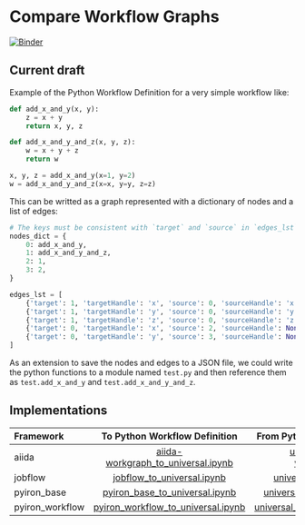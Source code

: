 # Compare Workflow Graphs
[![Binder](https://mybinder.org/badge_logo.svg)](https://mybinder.org/v2/gh/pyiron-dev/compare-workflow-graphs/HEAD)

## Current draft
Example of the Python Workflow Definition for a very simple workflow like:
```python
def add_x_and_y(x, y):
    z = x + y
    return x, y, z

def add_x_and_y_and_z(x, y, z):
    w = x + y + z
    return w

x, y, z = add_x_and_y(x=1, y=2)
w = add_x_and_y_and_z(x=x, y=y, z=z)
```
This can be writted as a graph represented with a dictionary of nodes and a list of edges: 
```python
# The keys must be consistent with `target` and `source` in `edges_lst`
nodes_dict = {
    0: add_x_and_y,
    1: add_x_and_y_and_z,
    2: 1,
    3: 2,
}

edges_lst = [
    {'target': 1, 'targetHandle': 'x', 'source': 0, 'sourceHandle': 'x'},
    {'target': 1, 'targetHandle': 'y', 'source': 0, 'sourceHandle': 'y'},
    {'target': 1, 'targetHandle': 'z', 'source': 0, 'sourceHandle': 'z'},
    {'target': 0, 'targetHandle': 'x', 'source': 2, 'sourceHandle': None},
    {'target': 0, 'targetHandle': 'y', 'source': 3, 'sourceHandle': None},
]
```
As an extension to save the nodes and edges to a JSON file, we could write the python functions to a module named `test.py` and then reference them as `test.add_x_and_y` and `test.add_x_and_y_and_z`. 

## Implementations 

| Framework | To Python Workflow Definition | From Python Workflow Definition | 
|:----------|:-----------------------------:|:-------------------------------:|
| aiida     | [aiida-workgraph_to_universal.ipynb](https://github.com/pyiron-dev/compare-workflow-graphs/blob/main/aiida-workgraph_to_universal.ipynb) | [universal_to_aiida-workgraph.ipynb](https://github.com/pyiron-dev/compare-workflow-graphs/blob/main/universal_to_aiida-workgraph.ipynb) |
| jobflow | [jobflow_to_universal.ipynb](https://github.com/pyiron-dev/compare-workflow-graphs/blob/main/jobflow_to_universal.ipynb) | [universal_to_jobflow.ipynb](https://github.com/pyiron-dev/compare-workflow-graphs/blob/main/universal_to_jobflow.ipynb) |
| pyiron_base | [pyiron_base_to_universal.ipynb](https://github.com/pyiron-dev/compare-workflow-graphs/blob/main/pyiron_base_to_universal.ipynb) | [universal_to_pyiron_base.ipynb](https://github.com/pyiron-dev/compare-workflow-graphs/blob/main/universal_to_pyiron_base.ipynb)
| pyiron_workflow | [pyiron_workflow_to_universal.ipynb](https://github.com/pyiron-dev/compare-workflow-graphs/blob/main/pyiron_workflow_to_universal.ipynb) | [universal_to_pyiron_workflow.ipynb](https://github.com/pyiron-dev/compare-workflow-graphs/blob/main/universal_to_pyiron_workflow.ipynb) |

